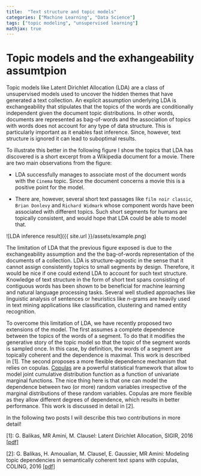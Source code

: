 ```yaml
---
title:  "Text structure and topic models"
categories: ["Machine Learning", "Data Science"]
tags: ["topic modeling", "unsupervised learning"]
mathjax: true
---
```


<script type="text/x-mathjax-config">
  MathJax.Hub.Config({
    tex2jax: {
      inlineMath: [ ['$','$'], ["\\(","\\)"] ],
      processEscapes: true
    }
  });
</script>


# Topic models and the exhangeability assumtpion

Topic models like Latent Dirichlet Allocation (LDA) are a class of unsupervised models used to uncover the hidden themes that have generated a text collection. An explicit assumption underlying LDA is exchangeability that stipulates that the topics of the words are conditionally independent given the document topic distributions. In other words, documents are represented as bag-of-words and the association of topics with words does not account for any type of data structure. This is particularly important as it enables fast inference. Since, however, text structure is ignored it can lead to  suboptimal results. 

To illustrate this better in the following figure I show the topics that LDA has discovered is a short excerpt from a Wikipedia document for a movie. There are two main observations from the figure: 

+ LDA successfully manages to associate most of the document words with the `Cinema` topic. Since the document concerns a movie this is a positive point for the model.

+ There are, however, several short text passages like `film noir classic`, `Brian Donlevy` and `Richard Widmark` whose component words have been associated with different topics. Such short segments for humans are topically consistent, and would hope that LDA could be able to model that. 


![LDA inference result]({{ site.url }}/assets/example.png)


The limitation of LDA that the previous figure exposed is due to the exchangeability assumption and the the bag-of-words representation of the documents of a collection. LDA is structure-agnostic in the sense that it cannot assign consistently topics to small segments by design. Therefore, it would be nice if one could extend LDA to account for such text structure. Knowledge of text structure in the form of short text spans consisting of contiguous words has been shown to be beneficial for machine learning and natural language processing tasks. Several well studied approaches like linguistic analysis of sentences or heuristics like $n$-grams are heavily used in text mining applications like classification, clustering and named entity recognition.

To overcome this limitation of LDA, we have recently proposed two extensions of the model. The first assumes a complete dependence between the topics of the words of a segment. To do that it modifies the generative story of the topic model so that the topic of the segment words is sampled once. In this case, by definition, the words of a segment are topically coherent and the dependence is maximal. This work is described in [1]. The second proposes a more flexible dependence mechanism that relies on copulas. [Copulas](https://en.wikipedia.org/wiki/Copula_(probability_theory) "Wikipedia article for copulas") are a powerful statistical framework that allow to model joint cumulative distribution function as a function of univariate marginal functions. The nice thing here is that one can model the dependence between two (or more) random variables irrespective of the marginal distributions of these random variables.  Copulas are more flexible as they allow different degrees of dependence, which results in better performance. This work is discussed in detail in [2]. 

In the following two posts I will describe this two contributions in more detail! 

<!--

![Copulas: sample from a Frank copula]({{ site.url }}/assets/copulas.gif)
--> 

[1]: G. Balikas, MR Amini, M. Clausel: Latent Dirichlet Allocation, SIGIR, 2016  [[pdf]](https://arxiv.org/abs/1606.00253 "SIGIR'16 paper")

[2]: G. Balikas, H. Amoualian, M. Clausel, E. Gaussier, MR Amini: Modeling topic dependencies in semantically coherent text spans with copulas, COLING, 2016 [[pdf]](http://aclweb.org/anthology/C16-1166 "COLING'16 paper")



